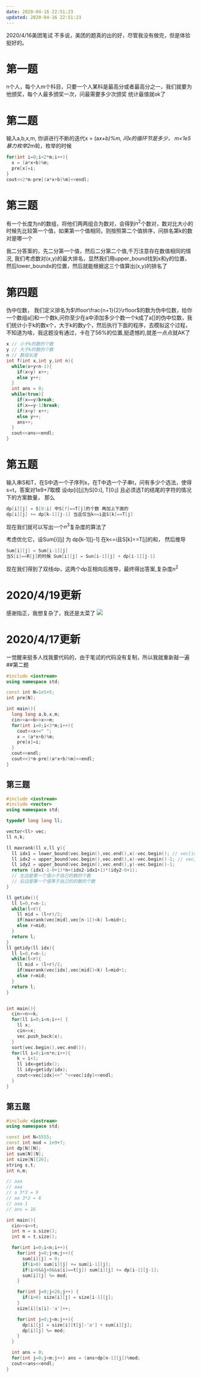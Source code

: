 ```yaml
---
date: 2020-04-16 22:51:23
updated: 2020-04-16 22:51:23
---
```

2020/4/16美团笔试
不多说，美团的题真的出的好，尽管我没有做完，但是体验挺好的。
# 第一题
n个人，每个人m个科目，只要一个人某科是最高分或者最高分之一，我们就要为他颁奖，每个人最多颁奖一次，问最需要多少次颁奖
统计最值就ok了
# 第二题
输入a,b,x,m, 你讲进行不断的迭代x = (a*x+b)%m, 问x的循环节是多少， m&lt;1e5
暴力枚举2*m轮，枚举的时候
<!-- more -->
```cpp
for(int i=0;i<2*m;i++){
  x = (a*x+b)%m;
  pre[x]=i;
}
cout<<2*m-pre[(a*x+b)%m]<<endl;
```
# 第三题
有一个长度为n的数组，将他们两两组合为数对，会得到$n^2$个数对，数对比大小的时候先比较第一个值，如果第一个值相同，则按照第二个值排序，问排名第k的数对是哪一个

我二分答案的，先二分第一个值，然后二分第二个值,千万注意存在数值相同的情况, 我们考虑数对(x,y)的最大排名，显然我们用upper_bound找到x和y的位置，然后lower_boundx的位置，然后就能根据这三个值算出(x,y)的排名了 
# 第四题
伪中位数， 我们定义排名为$\lfloor\frac{n+1}{2}\rfloor$的数为伪中位数，给你一个数组a[]和一个数k,问你至少在a中添加多少个数一个k成了a[]的伪中位数，我们统计小于k的数x个，大于k的数y个，然后执行下面的程序，去模拟这个过程，不知道为啥，我这题没有通过，卡在了56%的位置,挺遗憾的,就差一点点就AK了
```cpp
x // 小于k的数的个数
y // 大于k的数的个数
n // 数组长度
int f(int x,int y,int n){
  while(x+y<n-1){
    if(x<y) x++;
    else y++;
  }
  int ans = 0;
  while(true){
    if(x==y)break;
    if(x==y-1)break;
    if(x<y) x++;
    else y++;
    ans++;
  }
  cout<<ans<<endl;
}
```
# 第五题
输入串S和T，在S中选一个子序列s，在T中选一个子串t，问有多少个选法，使得s=t，答案对1e9+7取模
设dp[i][j]为S[0:i], T[0:j] 且必须选T的结尾的字符的情况下的方案数量， 那么
```cpp
dp[i][j] = S[0:i] 中S[?]==T[j]的个数 再加上下面的
dp[i][j] += dp[k-1][j-1] 当且仅当k<=i且S[k]==T[j]
```
现在我们就可以写出一个$n^3$复杂度的算法了

考虑优化它，设Sum[i][j] 为 dp[k-1][j-1] 在k&lt;=i且S[k]==T[j]的和， 然后推导
```cpp
Sum[i][j] = Sum[i-1][j] 
当S[i]==R[j]的时候 Sum[i][j] = Sun[i-1][j] + dp[i-1][j-1]
```
现在我们得到了双线dp，这两个dp互相向后推导，最终得出答案,复杂度$n^2$

# 2020/4/19更新
感谢指正，我想复杂了，我还是太菜了
![](image-2020-04-16-22.51.23.000.png)


# 2020/4/17更新
一觉醒来挺多人找我要代码的，由于笔试的代码没有复制，所以我就重新敲一遍
##第二题
```cpp
#include <iostream>
using namespace std;

const int N=1e5+5;
int pre[N];

int main(){
  long long a,b,x,m;
  cin>>a>>b>>x>>m;
  for(int i=0;i<3*m;i++){
    cout<<x<<" ";
    x = (a*x+b)%m;
    pre[x]=i;
  }
  cout<<endl;
  cout<<3*m-pre[(a*x+b)%m]<<endl;
}
```
## 第三题
```cpp
#include <iostream>
#include <vector>
using namespace std;

typedef long long ll;

vector<ll> vec;
ll n,k;

ll maxrank(ll x,ll y){
  ll idx1 = lower_bound(vec.begin(),vec.end(),x)-vec.begin(); // vec[idx1] = x    idx1是最小的
  ll idx2 = upper_bound(vec.begin(),vec.end(),x)-vec.begin()-1; // vec[idx2] = x  idx2是最大的
  ll idy2 = upper_bound(vec.begin(),vec.end(),y)-vec.begin()-1;
  return (idx1-1-0+1)*n+(idx2-idx1+1)*(idy2-0+1);
  // 左边是第一个值小于自己的数的个数
  // 右边是第一个值等于自己的的数的个数
}

ll getidx(){
  ll l=0,r=n-1;
  while(l<r){
    ll mid = (l+r)/2;
    if(maxrank(vec[mid],vec[n-1])<k) l=mid+1;
    else r=mid;
  }
  return l;
}
ll getidy(ll idx){
  ll l=0,r=n-1;
  while(l<r){
    ll mid = (l+r)/2;
    if(maxrank(vec[idx],vec[mid])<k) l=mid+1;
    else r=mid;
  }
  return l;
}


int main(){
  cin>>n>>k;
  for(ll i=0;i<n;i++) {
    ll x;
    cin>>x;
    vec.push_back(x);
  }
  sort(vec.begin(),vec.end());
  for(ll i=0;i<n*n;i++){
    k = i+1;
    ll idx=getidx();
    ll idy=getidy(idx);
    cout<<vec[idx]<<" "<<vec[idy]<<endl;
  }
}
```
## 第五题
```cpp
#include <iostream>
using namespace std;

const int N=5555;
const int mod = 1e9+7;
int dp[N][N];
int sum[N][N];
int size[N][26];
string s,t;
int n,m;

// aaa
// aaa
// a 3*3 = 9
// aa 3*2 = 6
// aaa 1
// ans = 16

int main(){
  cin>>s>>t;
  int n = s.size();
  int m = t.size();

  for(int i=0;i<n;i++){
    for(int j=0;j<m;j++){
      sum[i][j] = 0;
      if(i>0) sum[i][j] += sum[i-1][j];
      if(i>0&&j>0&&s[i]==t[j]) sum[i][j] += dp[i-1][j-1];
      sum[i][j] %= mod;
    }

    for(int j=0;j<26;j++) {
      if(i>0) size[i][j] = size[i-1][j];
    }
    size[i][s[i]-'a']++;

    for(int j=0;j<m;j++){
      dp[i][j] = size[i][t[j]-'a'] + sum[i][j];
      dp[i][j] %= mod;
    }
  }

  int ans = 0;
  for(int j=0;j<m;j++) ans = (ans+dp[n-1][j])%mod;
  cout<<ans<<endl;
}
```